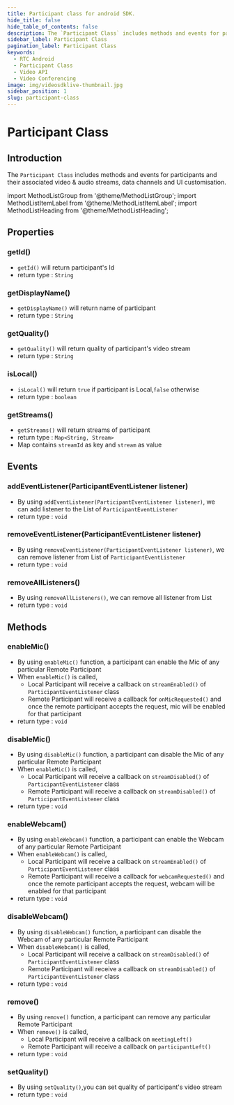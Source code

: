 ```yaml
---
title: Participant class for android SDK.
hide_title: false
hide_table_of_contents: false
description: The `Participant Class` includes methods and events for participants and their associated video & audio streams, data channels and UI customisation.
sidebar_label: Participant Class
pagination_label: Participant Class
keywords:
  - RTC Android
  - Participant Class
  - Video API
  - Video Conferencing
image: img/videosdklive-thumbnail.jpg
sidebar_position: 1
slug: participant-class
---
```


# Participant Class

## Introduction

The `Participant Class` includes methods and events for participants and their associated video & audio streams, data channels and UI customisation.

import MethodListGroup from '@theme/MethodListGroup';
import MethodListItemLabel from '@theme/MethodListItemLabel';
import MethodListHeading from '@theme/MethodListHeading';

## Properties

### getId()
- `getId()` will return participant's Id
- return type : `String`

### getDisplayName()
- `getDisplayName()` will return name of participant
- return type : `String`

### getQuality()
- `getQuality()` will return quality of participant's video stream
- return type : `String`

### isLocal()
- `isLocal()` will return `true` if participant is Local,`false` otherwise
- return type : `boolean`

### getStreams()
- `getStreams()` will return streams of participant
- return type : `Map<String, Stream>`
- Map contains `streamId` as key and `stream` as value

## Events

### addEventListener(ParticipantEventListener listener)
- By using `addEventListener(ParticipantEventListener listener)`, we can add listener to the List of `ParticipantEventListener`
- return type : `void`

### removeEventListener(ParticipantEventListener listener)
- By using `removeEventListener(ParticipantEventListener listener)`, we can remove listener from List of `ParticipantEventListener`
- return type : `void`

### removeAllListeners()
- By using `removeAllListeners()`, we can remove all listener from List
- return type : `void`

## Methods
### enableMic()
- By using `enableMic()` function, a participant can enable the Mic of any particular Remote Participant
- When `enableMic()` is called,
  - Local Participant will receive a callback on `streamEnabled()` of `ParticipantEventListener` class
  - Remote Participant will receive a callback for `onMicRequested()` and once the remote participant accepts the request, mic will be enabled for that participant
- return type : `void`

### disableMic()
- By using `disableMic()` function, a participant can disable the Mic of any particular Remote Participant
- When `enableMic()` is called,
  - Local Participant will receive a callback on `streamDisabled()` of `ParticipantEventListener` class
  - Remote Participant will receive a callback on `streamDisabled()` of `ParticipantEventListener` class
- return type : `void`

### enableWebcam()
- By using `enableWebcam()` function, a participant can enable the Webcam of any particular Remote Participant
- When `enableWebcam()` is called,
  - Local Participant will receive a callback on `streamEnabled()` of `ParticipantEventListener` class
  - Remote Participant will receive a callback for `webcamRequested()` and once the remote participant accepts the request, webcam will be enabled for that participant
- return type : `void`

### disableWebcam()
- By using `disableWebcam()` function, a participant can disable the Webcam of any particular Remote Participant
- When `disableWebcam()` is called,
  - Local Participant will receive a callback on `streamDisabled()` of `ParticipantEventListener` class
  - Remote Participant will receive a callback on `streamDisabled()` of `ParticipantEventListener` class
- return type : `void`

### remove()
- By using `remove()` function, a participant can remove any particular Remote Participant
- When `remove()` is called,
  - Local Participant will receive a callback on `meetingLeft()`
  - Remote Participant will receive a callback on `participantLeft()`
- return type : `void`

### setQuality()
- By using `setQuality()`,you can set quality of participant's video stream
- return type : `void`